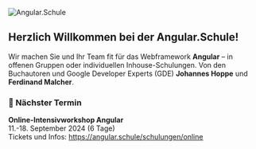 ![Angular.Schule](https://github.com/angular-schule/.github/assets/1683147/584edf3c-3836-44ec-9af7-629542b55778)

## Herzlich Willkommen bei der Angular.Schule!
Wir machen Sie und Ihr Team fit für das Webframework **Angular** – in offenen Gruppen oder individuellen Inhouse-Schulungen. Von den Buchautoren und Google Developer Experts (GDE) **Johannes Hoppe** und **Ferdinand Malcher**.

### 📅 Nächster Termin

**Online-Intensivworkshop Angular**<br>
11.-18. September 2024 (6 Tage)<br>
Tickets und Infos: https://angular.schule/schulungen/online

